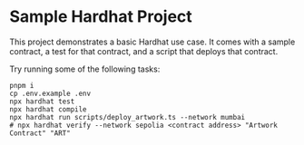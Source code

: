 # Sample Hardhat Project

This project demonstrates a basic Hardhat use case. It comes with a sample contract, a test for that contract, and a script that deploys that contract.

Try running some of the following tasks:

```shell
pnpm i
cp .env.example .env
npx hardhat test
npx hardhat compile
npx hardhat run scripts/deploy_artwork.ts --network mumbai
# npx hardhat verify --network sepolia <contract address> "Artwork Contract" "ART"
```
